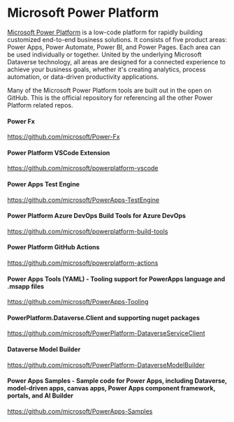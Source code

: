 # Microsoft Power Platform

[Microsoft Power Platform](https://learn.microsoft.com/power-platform/developer/get-started) is a low-code platform for rapidly building customized end-to-end business solutions. It consists of five product areas: Power Apps, Power Automate, Power BI, and Power Pages. Each area can be used individually or together. United by the underlying Microsoft Dataverse technology, all areas are designed for a connected experience to achieve your business goals, whether it's creating analytics, process automation, or data-driven productivity applications.

Many of the Microsoft Power Platform tools are built out in the open on GitHub.  This is the official repository for referencing all the other Power Platform related repos.

#### Power Fx

<https://github.com/microsoft/Power-Fx>

#### Power Platform VSCode Extension

<https://github.com/microsoft/powerplatform-vscode>

#### Power Apps Test Engine

<https://github.com/microsoft/PowerApps-TestEngine>

#### Power Platform Azure DevOps Build Tools for Azure DevOps

<https://github.com/microsoft/powerplatform-build-tools>

#### Power Platform GitHub Actions

<https://github.com/microsoft/powerplatform-actions>

#### Power Apps Tools (YAML) - Tooling support for PowerApps language and .msapp files

<https://github.com/microsoft/PowerApps-Tooling>

#### PowerPlatform.Dataverse.Client and supporting nuget packages

<https://github.com/microsoft/PowerPlatform-DataverseServiceClient>

#### Dataverse Model Builder

<https://github.com/microsoft/PowerPlatform-DataverseModelBuilder>

#### Power Apps Samples - Sample code for Power Apps, including Dataverse, model-driven apps, canvas apps, Power Apps component framework, portals, and AI Builder

<https://github.com/microsoft/PowerApps-Samples>
